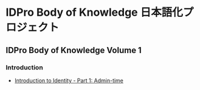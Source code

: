 # IDPro Body of Knowledge 日本語化プロジェクト

## IDPro Body of Knowledge Volume 1

### Introduction

* [Introduction to Identity - Part 1: Admin-time](./Introduction_to_Identity_-_Part1_Admin-time.md)
